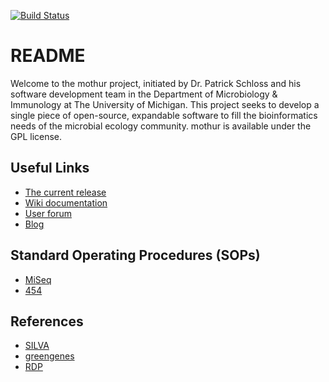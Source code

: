 [![Build Status](https://travis-ci.org/mothur/mothur.svg?branch=master)](https://travis-ci.org/mothur/mothur)

# README

Welcome to the mothur project, initiated by Dr. Patrick Schloss and his software development team in the Department of Microbiology &amp; Immunology at The University of Michigan. This project seeks to develop a single piece of open-source, expandable software to fill the bioinformatics needs of the microbial ecology community. mothur is available under the GPL license.

## Useful Links
* [The current release](https://github.com/mothur/mothur/releases/latest)
* [Wiki documentation](http://www.mothur.org/wiki)
* [User forum](http://www.mothur.org/forum)
* [Blog](http://www.mothur.org/forum)

## Standard Operating Procedures (SOPs)
* [MiSeq](http://www.mothur.org/wiki/MiSeq_SOP)
* [454](http://www.mothur.org/wiki/454_SOP)

## References
* [SILVA](http://www.mothur.org/wiki/Silva_reference_files)
* [greengenes](http://www.mothur.org/wiki/Greengenes-formatted_databases)
* [RDP](http://www.mothur.org/wiki/RDP_reference_files)
